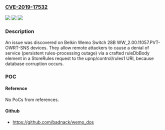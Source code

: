 ### [CVE-2019-17532](https://cve.mitre.org/cgi-bin/cvename.cgi?name=CVE-2019-17532)
![](https://img.shields.io/static/v1?label=Product&message=n%2Fa&color=blue)
![](https://img.shields.io/static/v1?label=Version&message=n%2Fa&color=blue)
![](https://img.shields.io/static/v1?label=Vulnerability&message=n%2Fa&color=brighgreen)

### Description

An issue was discovered on Belkin Wemo Switch 28B WW_2.00.11057.PVT-OWRT-SNS devices. They allow remote attackers to cause a denial of service (persistent rules-processing outage) via a crafted ruleDbBody element in a StoreRules request to the upnp/control/rules1 URI, because database corruption occurs.

### POC

#### Reference
No PoCs from references.

#### Github
- https://github.com/badnack/wemo_dos

